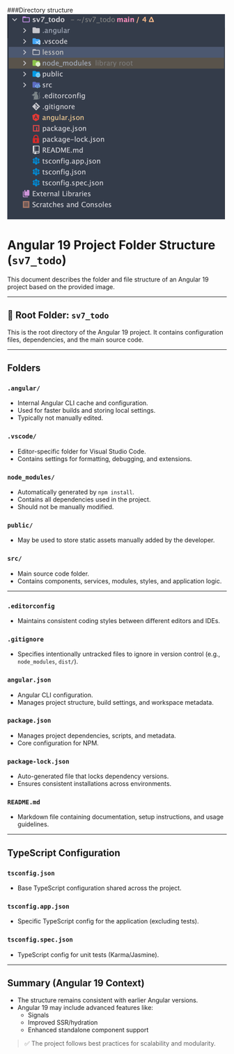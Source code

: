 ###Directory structure
![angular structure](image/ng_structure.png "Title")

# Angular 19 Project Folder Structure (`sv7_todo`)

This document describes the folder and file structure of an Angular 19 project based on the provided image.

---

## 📁 Root Folder: `sv7_todo`

This is the root directory of the Angular 19 project. It contains configuration files, dependencies, and the main source code.

---

## Folders

### `.angular/`
- Internal Angular CLI cache and configuration.
- Used for faster builds and storing local settings.
- Typically not manually edited.

### `.vscode/`
- Editor-specific folder for Visual Studio Code.
- Contains settings for formatting, debugging, and extensions.

### `node_modules/`
- Automatically generated by `npm install`.
- Contains all dependencies used in the project.
- Should not be manually modified.

### `public/`
- May be used to store static assets manually added by the developer.

### `src/`
- Main source code folder.
- Contains components, services, modules, styles, and application logic.

---

### `.editorconfig`
- Maintains consistent coding styles between different editors and IDEs.

### `.gitignore`
- Specifies intentionally untracked files to ignore in version control (e.g., `node_modules`, `dist/`).

### `angular.json`
- Angular CLI configuration.
- Manages project structure, build settings, and workspace metadata.

### `package.json`
- Manages project dependencies, scripts, and metadata.
- Core configuration for NPM.

### `package-lock.json`
- Auto-generated file that locks dependency versions.
- Ensures consistent installations across environments.

### `README.md`
- Markdown file containing documentation, setup instructions, and usage guidelines.

---

## TypeScript Configuration

### `tsconfig.json`
- Base TypeScript configuration shared across the project.

### `tsconfig.app.json`
- Specific TypeScript config for the application (excluding tests).

### `tsconfig.spec.json`
- TypeScript config for unit tests (Karma/Jasmine).

---

## Summary (Angular 19 Context)

- The structure remains consistent with earlier Angular versions.
- Angular 19 may include advanced features like:
  - Signals
  - Improved SSR/hydration
  - Enhanced standalone component support

> ✅ The project follows best practices for scalability and modularity.

